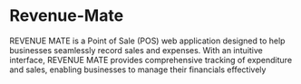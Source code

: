 # Revenue-Mate
REVENUE MATE is a Point of Sale (POS) web application designed to help businesses seamlessly record sales and expenses. With an intuitive interface, REVENUE MATE provides comprehensive tracking of expenditure and sales, enabling businesses to manage their financials effectively
